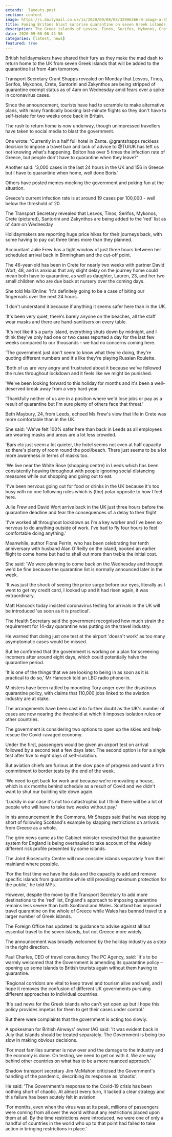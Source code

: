 ```yaml
---
extends: _layouts.post
section: content
image: https://i.dailymail.co.uk/1s/2020/09/08/08/32906266-0-image-a-35_1599550490326.jpg 
title: Fuming Britons blast surprise quarantine on seven Greek islands 
description: The Greek islands of Lesvos, Tinos, Serifos, Mykonos, Crete, Santorini and Zakynthos are being stripped of quarantine exempt status as of 4am on Wednesday. 
date: 2020-09-08-08-43-56 
categories: [latest, news] 
featured: true 
--- 
```

British holidaymakers have shared their fury as they make the mad dash to return home to the UK from seven Greek islands that will be added to the quarantine list from 4am tomorrow. 

Transport Secretary Grant Shapps revealed on Monday that Lesvos, Tinos, Serifos, Mykonos, Crete, Santorini and Zakynthos are being stripped of quarantine exempt status as of 4am on Wednesday amid fears over a spike in coronavirus cases.

Since the announcement, tourists have had to scramble to make alternative plans, with many frantically booking last-minute flights so they don't have to self-isolate for two weeks once back in Britain.

The rush to return home is now underway, though unimpressed travellers have taken to social media to blast the government. 

One wrote: 'Currently in a half full hotel in Zante. @grantshapps reckless decision to impose a travel ban and lack of advice to @TUIUK has left us not knowing what's happening. Bolton has over 5 times the infection rate of Greece, but people don't have to quarantine when they leave?'

Another said: '3,000 cases in the last 24 hours in the UK and 156 in Greece but I have to quarantine when home, well done Boris.'

Others have posted memes mocking the government and poking fun at the situation. 

Greece's current infection rate is at around 19 cases per 100,000 - well below the threshold of 20. 

The Transport Secretary revealed that Lesvos, Tinos, Serifos, Mykonos, Crete (pictured), Santorini and Zakynthos are being added to the 'red' list as of 4am on Wednesday





Holidaymakers are reporting huge price hikes for their journeys back, with some having to pay out three times more than they planned. 

Accountant Julie Frew has a tight window of just three hours between her scheduled arrival back in Birmingham and the cut-off point.

The 46-year-old has been in Crete for nearly two weeks with partner David Wort, 48, and is anxious that any slight delay on the journey home could mean both have to quarantine, as well as daughter, Lauren, 23, and her two small children who are due back at nursery over the coming days.

She told MailOnline: 'It's definitely going to be a case of biting our fingernails over the next 24 hours.

'I don't understand it because if anything it seems safer here than in the UK.

'It's been very quiet, there's barely anyone on the beaches, all the staff wear masks and there are hand-sanitisers on every table.

'It's not like it's a party island, everything shuts down by midnight, and I think they've only had one or two cases reported a day for the last few weeks compared to our thousands - we had no concerns coming here.

'The government just don't seem to know what they're doing, they're quoting different numbers and it's like they're playing Russian Roulette.







'Both of us are very angry and frustrated about it because we've followed the rules throughout lockdown and it feels like we might be punished.

'We've been looking forward to this holiday for months and it's been a well-deserved break away from a very hard year.

'Thankfully neither of us are in a position where we'd lose jobs or pay as a result of quarantine but I'm sure plenty of others face that threat.'

Beth Maybury, 24, from Leeds, echoed Ms Frew's view that life in Crete was more comfortable than in the UK.

She said: 'We've felt 100% safer here than back in Leeds as all employees are wearing masks and areas are a lot less crowded. 

'Bars etc just seem a lot quieter, the hotel seems not even at half capacity so there's plenty of room round the pool/beach. There just seems to be a lot more awareness in terms of masks too.

'We live near the White Rose (shopping centre) in Leeds which has been consistently heaving throughout with people ignoring social distancing measures while out shopping and going out to eat.

'I've been nervous going out for food or drinks in the UK because it's too busy with no one following rules which is (the) polar opposite to how I feel here.

Julie Frew and David Wort arrive back in the UK just three hours before the quarantine deadline and fear the consequences of a delay to their flight

'I've worked all throughout lockdown as I'm a key worker and I've been so nervous to do anything outside of work. I've had to fly four hours to feel comfortable doing anything.'

Meanwhile, author Fiona Perrin, who has been celebrating her tenth anniversary with husband Alan O'Reilly on the island, booked an earlier flight to come home but had to shall out more than treble the initial cost. 

She said: 'We were planning to come back on the Wednesday and thought we'd be fine because the quarantine list is normally announced later in the week.

'It was just the shock of seeing the price surge before our eyes, literally as I went to get my credit card, I looked up and it had risen again, it was extraordinary. 

Matt Hancock today insisted coronavirus testing for arrivals in the UK will be introduced 'as soon as it is practical'.

The Health Secretary said the government recognised how much strain the requirement for 14-day quarantine was putting on the travel industry.

He warned that doing just one test at the airport 'doesn't work' as too many asymptomatic cases would be missed. 

But he confirmed that the government is working on a plan for screening incomers after around eight days, which could potentially halve the quarantine period. 

'It is one of the things that we are looking to being in as soon as it is practical to do so,' Mr Hancock told an LBC radio phone-in. 

Ministers have been rattled by mounting Tory anger over the disastrous quarantine policy, with claims that 110,000 jobs linked to the aviation industry are at stake.

The arrangements have been cast into further doubt as the UK's number of cases are now nearing the threshold at which it imposes isolation rules on other countries. 

The government is considering two options to open up the skies and help rescue the Covid-ravaged economy.

Under the first, passengers would be given an airport test on arrival followed by a second test a few days later. The second option is for a single test after five to eight days of self-isolation.

But aviation chiefs are furious at the slow pace of progress and want a firm commitment to border tests by the end of the week.  

'We need to get back for work and because we're renovating a house, which is six months behind schedule as a result of Covid and we didn't want to shut our building site down again.

'Luckily in our case it's not too catastrophic but I think there will be a lot of people who will have to take two weeks without pay.' 

In his announcement in the Commons, Mr Shapps said that he was stopping short of following Scotland's example by slapping restrictions on arrivals from Greece as a whole.

The grim news came as the Cabinet minister revealed that the quarantine system for England is being overhauled to take account of the widely different risk profile presented by some islands. 

The Joint Biosecurity Centre will now consider islands separately from their mainland where possible.

'For the first time we have the data and the capacity to add and remove specific islands from quarantine while still providing maximum protection for the public,' he told MPs. 

However, despite the move by the Transport Secretary to add more destinations to the 'red' list, England's approach to imposing quarantine remains less severe than both Scotland and Wales. Scotland has imposed travel quarantine on the whole of Greece while Wales has banned travel to a larger number of Greek islands.   

The Foreign Office has updated its guidance to advise against all but essential travel to the seven islands, but not Greece more widely. 

The announcement was broadly welcomed by the holiday industry as a step in the right direction.

Paul Charles, CEO of travel consultancy The PC Agency, said: 'It's to be warmly welcomed that the Government is amending its quarantine policy – opening up some islands to British tourists again without them having to quarantine.

'Regional corridors are vital to keep travel and tourism alive and well, and I hope it removes the confusion of different UK governments pursuing different approaches to individual countries.

'It's sad news for the Greek islands who can't yet open up but I hope this policy provides impetus for them to get their cases under control.'

But there were complaints that the government is acting too slowly. 

A spokesman for British Airways' owner IAG said: 'It was evident back in July that islands should be treated separately. The Government is being too slow in making obvious decisions.

'For most families summer is now over and the damage to the industry and the economy is done. On testing, we need to get on with it. We are way behind other countries on what has to be a more nuanced approach.'

Shadow transport secretary Jim McMahon criticised the Government's handling of the pandemic, describing its response as 'chaotic'.

He said: 'The Government's response to the Covid-19 crisis has been nothing short of chaotic. At almost every turn, it lacked a clear strategy and this failure has been acutely felt in aviation.

'For months, even when the virus was at its peak, millions of passengers were coming from all over the world without any restrictions placed upon them at all. By the time restrictions were introduced, we were one of only a handful of countries in the world who up to that point had failed to take action in bringing restrictions in place.' 


